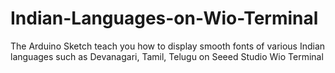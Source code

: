 # Indian-Languages-on-Wio-Terminal
The Arduino Sketch  teach you how to display smooth fonts of various Indian languages such as Devanagari, Tamil, Telugu on Seeed Studio Wio Terminal
